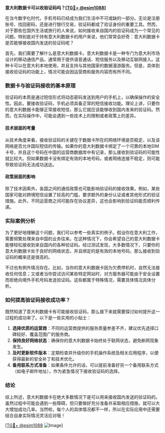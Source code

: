 **意大利数据卡可以收验证码吗？[[TG💪+ @esim1088](https://t.me/s/esim1088)]**

在当今数字化时代，手机号码已经成为我们生活中不可或缺的一部分。无论是注册账号、找回密码，还是进行银行交易，验证码都成了验证身份的重要工具。然而，对于那些在国外生活或旅行的人来说，如何接收来自国内的验证码成为一个常见的问题。特别是对于持有意大利数据卡的用户来说，他们常常会好奇：意大利数据卡是否能够接收国内发送的验证码呢？

首先，我们需要了解什么是意大利数据卡。意大利数据卡是一种专门为意大利市场设计的移动通信产品，通常用于提供语音通话、短信服务以及移动互联网接入。这种卡可以在意大利本地使用，并且支持与其他国家的数据漫游服务。但是，具体到接收验证码的功能上，情况可能会因运营商和服务内容而有所不同。

### 数据卡与验证码接收的基本原理

验证码的本质是通过短信形式将动态密码发送到用户的手机上，以确保操作的安全性。因此，要接收验证码，手机必须具备正常的短信接收功能。理论上讲，只要你的意大利数据卡能够正常接收短信，那么它就应该能够收到国内发来的验证码。然而，在实际操作中，可能会遇到一些技术上的限制或者政策上的差异。

#### 技术层面的考量

从技术角度来看，接收验证码的关键在于数据卡所在的网络环境是否稳定，以及该网络是否允许国际短信的传输。如果你的意大利数据卡绑定了一个可靠的本地SIM卡号，并且这个号码在中国的运营商数据库中有记录，那么接收到验证码的可能性就比较大。但如果数据卡没有绑定有效的本地号码，或者网络连接不稳定，则可能导致验证码无法成功送达。

#### 政策层面的影响

除了技术因素外，各国之间的通信政策也可能影响验证码的接收效果。例如，某些国家可能对跨境短信设置了较高的门槛，要求额外的身份认证或者其他形式的验证措施。此外，不同运营商之间可能存在协议差异，这也会影响到验证码能否顺利传递。

### 实际案例分析

为了更好地理解这个问题，我们可以参考一些真实的例子。假设你在意大利工作，需要频繁处理来自中国的业务往来。在这种情况下，你会希望自己的意大利数据卡能够轻松接收到来自国内的各种验证码。经过测试发现，大多数情况下，只要你的意大利数据卡处于良好的网络状态，并且绑定的是有效的本地号码，那么接收到验证码的概率还是很高的。

不过也有例外情况存在。比如，当你的意大利数据卡因为欠费停机时，自然无法接收任何信息；又或者当你尝试访问某些特定网站时，对方服务器可能由于安全设置而拒绝向境外手机号码发送验证码。这些都属于特殊情况，需要具体情况具体分析。

### 如何提高验证码接收成功率？

既然知道了意大利数据卡有可能接收验证码，那么接下来就需要探讨如何提升这一过程的成功率了。以下是一些实用的小贴士：

1. **选择优质的运营商**：不同的运营商提供的服务质量参差不齐，建议优先选择口碑较好、覆盖范围广的服务商。
2. **保持良好网络状态**：确保你的意大利数据卡始终处于联网状态，避免断网现象发生。
3. **及时更新软件版本**：定期检查并升级你的手机操作系统及相关应用程序，以便获得最新的安全补丁和技术优化。
4. **备用联系方式准备**：如果条件允许的话，可以提前准备好另一个备用联系方式（如电子邮件地址），作为紧急情况下接收验证码的选择。

### 结论

综上所述，意大利数据卡在绝大多数情况下是可以用来接收国内发送的验证码的。虽然过程中可能会遇到一些障碍，但只要做好充分准备并采取相应措施，就可以大大增加成功几率。当然啦，每个人的具体情况都不一样，所以在实际应用中还需要结合自身实际情况灵活应对哦！

[[TG💪+ @esim1088](https://t.me/s/esim1088) ![Image](https://i.postimg.cc/4NQfJmqS/Snipaste-2025-05-13-00-14-12.png)]